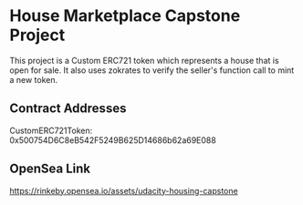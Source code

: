 # House Marketplace Capstone Project

This project is a Custom ERC721 token which represents a house that is open for sale. It also uses zokrates to verify the seller's function call to mint a new token. 

## Contract Addresses
CustomERC721Token: 0x500754D6C8eB542F5249B625D14686b62a69E088

## OpenSea Link
https://rinkeby.opensea.io/assets/udacity-housing-capstone
